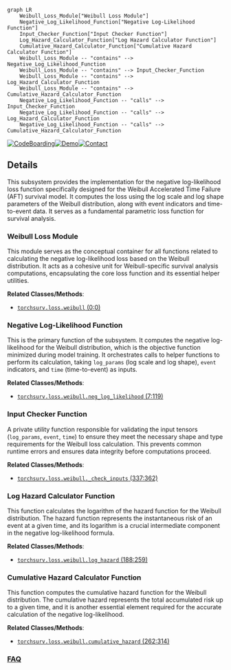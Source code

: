 ```mermaid
graph LR
    Weibull_Loss_Module["Weibull Loss Module"]
    Negative_Log_Likelihood_Function["Negative Log-Likelihood Function"]
    Input_Checker_Function["Input Checker Function"]
    Log_Hazard_Calculator_Function["Log Hazard Calculator Function"]
    Cumulative_Hazard_Calculator_Function["Cumulative Hazard Calculator Function"]
    Weibull_Loss_Module -- "contains" --> Negative_Log_Likelihood_Function
    Weibull_Loss_Module -- "contains" --> Input_Checker_Function
    Weibull_Loss_Module -- "contains" --> Log_Hazard_Calculator_Function
    Weibull_Loss_Module -- "contains" --> Cumulative_Hazard_Calculator_Function
    Negative_Log_Likelihood_Function -- "calls" --> Input_Checker_Function
    Negative_Log_Likelihood_Function -- "calls" --> Log_Hazard_Calculator_Function
    Negative_Log_Likelihood_Function -- "calls" --> Cumulative_Hazard_Calculator_Function
```

[![CodeBoarding](https://img.shields.io/badge/Generated%20by-CodeBoarding-9cf?style=flat-square)](https://github.com/CodeBoarding/GeneratedOnBoardings)[![Demo](https://img.shields.io/badge/Try%20our-Demo-blue?style=flat-square)](https://www.codeboarding.org/demo)[![Contact](https://img.shields.io/badge/Contact%20us%20-%20contact@codeboarding.org-lightgrey?style=flat-square)](mailto:contact@codeboarding.org)

## Details

This subsystem provides the implementation for the negative log-likelihood loss function specifically designed for the Weibull Accelerated Time Failure (AFT) survival model. It computes the loss using the log scale and log shape parameters of the Weibull distribution, along with event indicators and time-to-event data. It serves as a fundamental parametric loss function for survival analysis.

### Weibull Loss Module
This module serves as the conceptual container for all functions related to calculating the negative log-likelihood loss based on the Weibull distribution. It acts as a cohesive unit for Weibull-specific survival analysis computations, encapsulating the core loss function and its essential helper utilities.


**Related Classes/Methods**:

- <a href=".src/torchsurv/loss/weibull.py#L0-L0" target="_blank" rel="noopener noreferrer">`torchsurv.loss.weibull` (0:0)</a>


### Negative Log-Likelihood Function
This is the primary function of the subsystem. It computes the negative log-likelihood for the Weibull distribution, which is the objective function minimized during model training. It orchestrates calls to helper functions to perform its calculation, taking `log_params` (log scale and log shape), `event` indicators, and `time` (time-to-event) as inputs.


**Related Classes/Methods**:

- <a href=".src/torchsurv/loss/weibull.py#L7-L119" target="_blank" rel="noopener noreferrer">`torchsurv.loss.weibull.neg_log_likelihood` (7:119)</a>


### Input Checker Function
A private utility function responsible for validating the input tensors (`log_params`, `event`, `time`) to ensure they meet the necessary shape and type requirements for the Weibull loss calculation. This prevents common runtime errors and ensures data integrity before computations proceed.


**Related Classes/Methods**:

- <a href=".src/torchsurv/loss/weibull.py#L337-L362" target="_blank" rel="noopener noreferrer">`torchsurv.loss.weibull._check_inputs` (337:362)</a>


### Log Hazard Calculator Function
This function calculates the logarithm of the hazard function for the Weibull distribution. The hazard function represents the instantaneous risk of an event at a given time, and its logarithm is a crucial intermediate component in the negative log-likelihood formula.


**Related Classes/Methods**:

- <a href=".src/torchsurv/loss/weibull.py#L188-L259" target="_blank" rel="noopener noreferrer">`torchsurv.loss.weibull.log_hazard` (188:259)</a>


### Cumulative Hazard Calculator Function
This function computes the cumulative hazard function for the Weibull distribution. The cumulative hazard represents the total accumulated risk up to a given time, and it is another essential element required for the accurate calculation of the negative log-likelihood.


**Related Classes/Methods**:

- <a href=".src/torchsurv/loss/weibull.py#L262-L314" target="_blank" rel="noopener noreferrer">`torchsurv.loss.weibull.cumulative_hazard` (262:314)</a>




### [FAQ](https://github.com/CodeBoarding/GeneratedOnBoardings/tree/main?tab=readme-ov-file#faq)